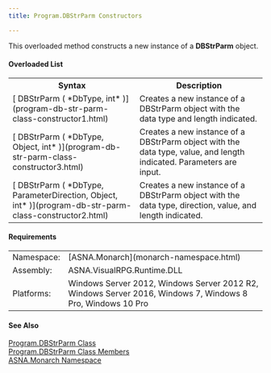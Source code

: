 ```yaml
---
title: Program.DBStrParm Constructors

---
```


This overloaded method constructs a new instance of a **DBStrParm** object.

#### Overloaded List
<table class="mytable" cellspacing="0" cellpadding="4" width="90%">
          <colgroup>
            <col width="50%" />
            <col width="50%" />
          </colgroup>
          <tr>
            <th>Syntax</th>
            <th>Description</th>
          </tr>
          <tr>
            <td>[
            DBStrParm ( *DbType, int* )](program-db-str-parm-class-constructor1.html)
            </td>
            <td>Creates a new instance of a
          DBStrParm object with the data type
          and length indicated.</td>
          </tr>
          <tr>
            <td>[
            DBStrParm ( *DbType, Object, int* )](program-db-str-parm-class-constructor3.html)
            </td>
            <td>Creates a new instance of a
          DBStrParm object with the data type, value, and
          length indicated.  Parameters are input.</td>
          </tr>
          <tr>
            <td>[
            DBStrParm ( *DbType, ParameterDirection, Object, int* )](program-db-str-parm-class-constructor2.html)
            </td>
            <td>Creates a new instance of a
          DBStrParm object with the data type,
          direction, value, and length indicated.</td>
          </tr>
</table>

<!-- start -->

#### Requirements
<table class="dttable" cellspacing="0" cellpadding="4" width="60%">
           <colgroup>
            <col width="15%" style="font-weight:bold" />
            <col width="85%" />
          </colgroup>
          <tr>
            <td>Namespace:</td>
            <td>[ASNA.Monarch](monarch-namespace.html)</td>
          </tr>
          <tr>
            <td>Assembly:</td>
            <td>ASNA.VisualRPG.Runtime.DLL</td>
          </tr>
         <tr>
            <td>Platforms:</td>
            <td> Windows Server 2012, Windows Server 2012 R2, Windows Server 2016, Windows 7, Windows 8 Pro, Windows 10 Pro</td>
         </tr>
</table>

<!-- end -->

#### See Also
[Program.DBStrParm Class](program-db-str-parm-class.html)<br />[ Program.DBStrParm Class Members](program-db-str-parm-class-members.html)<br />[ASNA.Monarch Namespace](monarch-namespace.html) 
